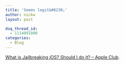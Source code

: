```yaml
---
title: 'Seems legit&#8230;'
author: nickw
layout: post

dsq_thread_id:
  - 1114091800
categories:
  - Blog
---
```

[What is Jailbreaking iOS? Should I do it? &#8211; Apple Club][1].

 [1]: https://sites.google.com/site/appleclubfhs/support/advice-and-articles/what-is-jailbreaking